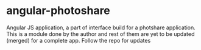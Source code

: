 # angular-photoshare
Angular JS application, a part of interface build for a photshare application. This is a module done by the author and rest of them are yet to be updated (merged) for a complete app. Follow the repo for updates
